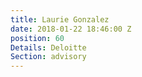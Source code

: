 ```yaml
---
title: Laurie Gonzalez
date: 2018-01-22 18:46:00 Z
position: 60
Details: Deloitte
Section: advisory
---
```


